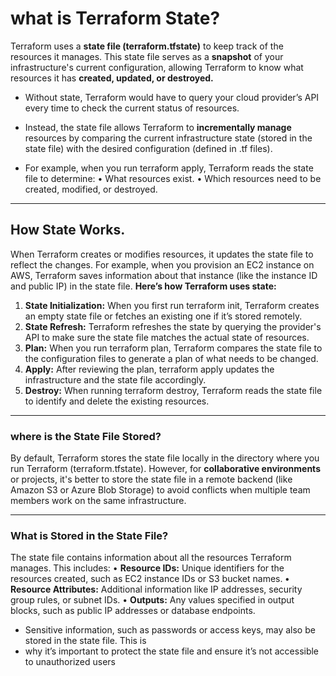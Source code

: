 # what is Terraform State?
Terraform uses a **state file (terraform.tfstate)** to keep track of the resources it manages. This state file serves as a **snapshot** of your infrastructure's current configuration, allowing Terraform to know what  resources it has **created, updated, or destroyed.**

- Without state, Terraform would have to query your cloud provider’s API every time to check the 
current status of resources.
- Instead, the state file allows Terraform to **incrementally manage**  resources by comparing the current infrastructure state (stored in the state file) with the desired  configuration (defined in .tf files).

- For example, when you run terraform apply, Terraform reads the state file to determine:
      • What resources exist.
      • Which resources need to be created, modified, or destroyed.

---
## How State Works.
When Terraform creates or modifies resources, it updates the state file to reflect the changes. For 
example, when you provision an EC2 instance on AWS, Terraform saves information about that 
instance (like the instance ID and public IP) in the state file.
**Here’s how Terraform uses state:**
1. **State Initialization:** When you first run terraform init, Terraform creates an empty state file 
or fetches an existing one if it’s stored remotely.
2. **State Refresh:** Terraform refreshes the state by querying the provider's API to make sure the 
state file matches the actual state of resources.
3. **Plan:** When you run terraform plan, Terraform compares the state file to the configuration 
files to generate a plan of what needs to be changed.
4. **Apply:** After reviewing the plan, terraform apply updates the infrastructure and the state file 
accordingly.
5. **Destroy:** When running terraform destroy, Terraform reads the state file to identify and 
delete the existing resources.

---
### where is the State File Stored?
By default, Terraform stores the state file locally in the directory where you run Terraform 
(terraform.tfstate). However, for **collaborative environments** or projects, it's better to store the state file in a remote backend (like Amazon S3 or Azure Blob Storage) to avoid conflicts when multiple team members work on the same infrastructure.

---
### What is Stored in the State File?
The state file contains information about all the resources Terraform manages. This includes:
 • **Resource IDs:** Unique identifiers for the resources created, such as EC2 instance IDs or S3 
bucket names.
 **• Resource Attributes:** Additional information like IP addresses, security group rules, or subnet 
IDs.
 • **Outputs:** Any values specified in output blocks, such as public IP addresses or database 
endpoints.

- Sensitive information, such as passwords or access keys, may also be stored in the state file. This is 
- why it’s important to protect the state file and ensure it’s not accessible to unauthorized users
